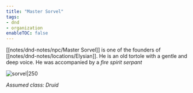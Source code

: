 ```yaml
---
title: "Master Sorvel"
tags:
- dnd
- organization
enableTOC: false
---
```


[[notes/dnd-notes/npc/Master Sorvel]] is one of the founders of [[notes/dnd-notes/locations/Elysian]]. He is an old tortole with a gentle and deep voice. He was accompanied by a *fire spirit serpant*

![sorvel|250](notes/images/sorvel.png)

*Assumed class: Druid*